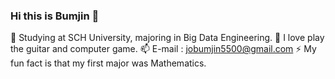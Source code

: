 ### Hi this is Bumjin 👋

🌱 Studying at SCH University, majoring in Big Data Engineering.
💬 I love play the guitar and computer game.
📫 E-mail : jobumjin5500@gmail.com 
⚡ My fun fact is that my first major was Mathematics.

<!--
**jobumjin/jobumjin** is a ✨ _special_ ✨ repository because its `README.md` (this file) appears on your GitHub profile.

Here are some ideas to get you started:

- 🔭 I’m currently working on ...
- 🌱 I’m currently learning ...
- 👯 I’m looking to collaborate on ...
- 🤔 I’m looking for help with ...
- 💬 Ask me about ...
- 📫 How to reach me: ...
- 😄 Pronouns: ...
- ⚡ Fun fact: ...
-->
